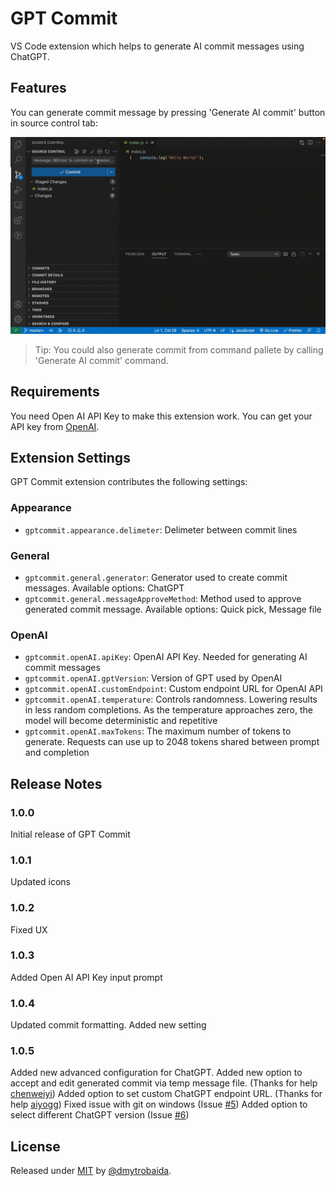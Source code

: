 # GPT Commit

VS Code extension which helps to generate AI commit messages using ChatGPT.

## Features

You can generate commit message by pressing 'Generate AI commit' button in source control tab:

![Example of usage](assets/images/example.gif)

> Tip: You could also generate commit from command pallete by calling 'Generate AI commit' command.

## Requirements

You need Open AI API Key to make this extension work.
You can get your API key from [OpenAI](https://platform.openai.com/account/api-keys).

## Extension Settings

GPT Commit extension contributes the following settings:

### Appearance

- `gptcommit.appearance.delimeter`: Delimeter between commit lines

### General

- `gptcommit.general.generator`: Generator used to create commit messages. Available options: ChatGPT
- `gptcommit.general.messageApproveMethod`: Method used to approve generated commit message. Available options: Quick pick, Message file

### OpenAI

- `gptcommit.openAI.apiKey`: OpenAI API Key. Needed for generating AI commit messages
- `gptcommit.openAI.gptVersion`: Version of GPT used by OpenAI
- `gptcommit.openAI.customEndpoint`: Custom endpoint URL for OpenAI API
- `gptcommit.openAI.temperature`: Controls randomness. Lowering results in less random completions. As the temperature approaches zero, the model will become deterministic and repetitive
- `gptcommit.openAI.maxTokens`: The maximum number of tokens to generate. Requests can use up to 2048 tokens shared between prompt and completion

## Release Notes

### 1.0.0

Initial release of GPT Commit

### 1.0.1

Updated icons

### 1.0.2

Fixed UX

### 1.0.3

Added Open AI API Key input prompt

### 1.0.4

Updated commit formatting. Added new setting

### 1.0.5

Added new advanced configuration for ChatGPT.
Added new option to accept and edit generated commit via temp message file. (Thanks for help [chenweiyi](https://github.com/chenweiyi))
Added option to set custom ChatGPT endpoint URL. (Thanks for help [aiyogg](https://github.com/aiyogg))
Fixed issue with git on windows (Issue [#5](https://github.com/dmytrobaida/GPTCommitVSCode/issues/5))
Added option to select different ChatGPT version (Issue [#6](https://github.com/dmytrobaida/GPTCommitVSCode/issues/6))

## License

Released under [MIT](/LICENSE) by [@dmytrobaida](https://github.com/dmytrobaida).
